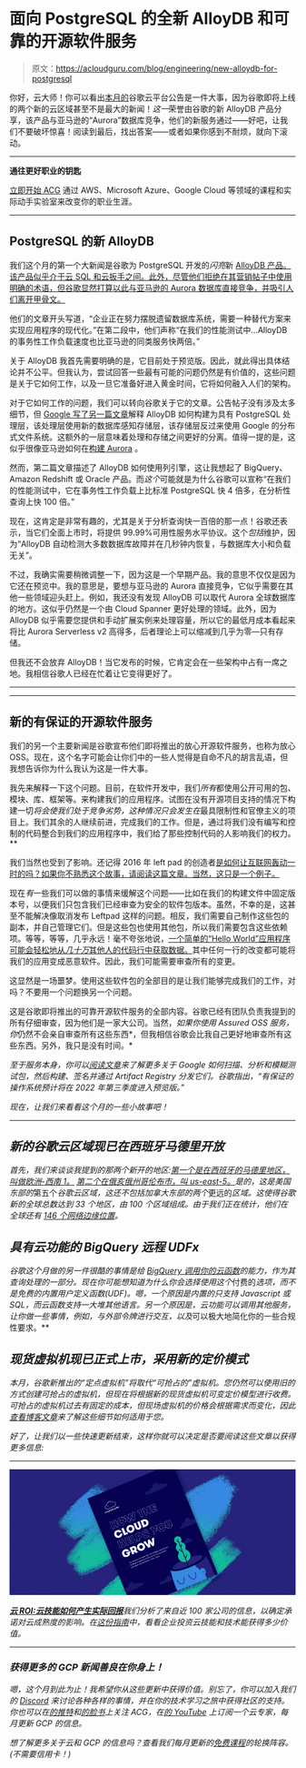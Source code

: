 # 面向 PostgreSQL 的全新 AlloyDB 和可靠的开源软件服务

> 原文：<https://acloudguru.com/blog/engineering/new-alloydb-for-postgresql>

你好，云大师！你可以看出[本月的](https://learn.acloud.guru/series/gcp-this-month/view/405)谷歌云平台公告是一件大事，因为谷歌即将上线的两个新的云区域甚至不是最大的新闻！*这一*荣誉由谷歌的新 AlloyDB 产品分享，该产品与亚马逊的“Aurora”数据库竞争，他们的新服务通过——好吧，让我们不要破坏惊喜！阅读到最后，找出答案——或者如果你感到不耐烦，就向下滚动。

* * *

**通往更好职业的钥匙**

[立即开始 ACG](https://acloudguru.com/pricing) 通过 AWS、Microsoft Azure、Google Cloud 等领域的课程和实际动手实验室来改变你的职业生涯。

* * *

## PostgreSQL 的新 AlloyDB

我们这个月的第一个大新闻是谷歌为 PostgreSQL 开发的*闪亮*新 [AlloyDB 产品。该产品似乎介于云 SQL 和云扳手之间。此外，尽管他们拒绝在其营销帖子中使用明确的术语，但谷歌显然打算以此与亚马逊的 Aurora 数据库直接竞争，并吸引人们离开甲骨文。](https://cloud.google.com/blog/products/databases/introducing-alloydb-for-postgresql)

他们的文章开头写道，“企业正在努力摆脱遗留数据库系统，需要一种替代方案来实现应用程序的现代化。”在第二段中，他们声称“在我们的性能测试中…AlloyDB 的事务性工作负载速度也比亚马逊的同类服务快两倍。”

关于 AlloyDB 我首先需要明确的是，它目前处于预览版。因此，就此得出具体结论并不公平。但我认为，尝试回答一些最有可能的问题仍然是有价值的，这些问题是关于它如何工作，以及一旦它准备好进入黄金时间，它将如何融入人们的架构。

对于它如何工作的问题，我们可以转向谷歌关于它的文章。公告帖子没有涉及太多细节，但 [Google 写了另一篇文章](https://cloud.google.com/blog/products/databases/alloydb-for-postgresql-intelligent-scalable-storage)解释 AlloyDB 如何构建为具有 PostgreSQL 处理层，该处理层使用新的数据库感知存储层，该存储层反过来使用 Google 的分布式文件系统。这额外的一层意味着处理和存储之间更好的分离。值得一提的是，这似乎很像亚马逊如何在[构建 Aurora](https://docs.aws.amazon.com/AmazonRDS/latest/AuroraUserGuide/Aurora.Overview.html) 。

然而，第二篇文章描述了 AlloyDB 如何使用列引擎，这让我想起了 BigQuery、Amazon Redshift 或 Oracle 产品。而*这个*可能就是为什么谷歌可以宣称“在我们的性能测试中，它在事务性工作负载上比标准 PostgreSQL 快 4 倍多，在分析性查询上快 100 倍。”

现在，这肯定是非常有趣的，尤其是关于分析查询快一百倍的那一点！谷歌还表示，当它们全面上市时，将提供 99.99%可用性服务水平协议。这个*包括*维护，因为“AlloyDB 自动检测大多数数据库故障并在几秒钟内恢复，与数据库大小和负载无关”。

不过，我确实需要稍微调整一下，因为这是一个早期产品。我的意思不仅仅是因为它还在预览中。我的意思是，要想与亚马逊的 Aurora 直接竞争，它似乎需要在其他一些领域迎头赶上。例如，我还没有发现 AlloyDB 可以取代 Aurora 全球数据库的地方。这似乎仍然是一个由 Cloud Spanner 更好处理的领域。此外，因为 AlloyDB 似乎需要您提供和手动扩展实例来处理容量，所以它的最低月成本看起来将比 Aurora Serverless v2 高得多，后者理论上可以缩减到几乎为零—只有存储。

但我还不会放弃 AlloyDB！当它发布的时候，它肯定会在一些架构中占有一席之地。我相信谷歌人已经在忙着让它变得更好了。

* * *

* * *

## 新的有保证的开源软件服务

我们的另一个主要新闻是谷歌宣布他们即将推出的放心开源软件服务，也称为放心 OSS。现在，这个名字可能会让你们中的一些人觉得是自命不凡的胡言乱语，但我想告诉你为什么我认为这是一件大事。

我先来解释一下这个问题。目前，在软件开发中，我们*所有*都使用公开可用的包、模块、库、框架等。来构建我们的应用程序。试图在没有开源项目支持的情况下构建一切*将会使我们处于竞争劣势，这种情况只会发生在*最具限制性和官僚主义的项目上。我们其余的人继续前进，完成我们的工作。但是，通过将我们没有编写和控制的代码整合到我们的应用程序中，我们给了那些控制代码的人影响我们的权力。**

我们当然也受到了影响。还记得 2016 年 left pad 的创造者[是如何让互联网轰动一时的吗？如果你不熟悉这个故事，请阅读这篇文章。当然，这只是一个例子。](https://www.theregister.com/2016/03/23/npm_left_pad_chaos/)

现在*有*一些我们可以做的事情来缓解这个问题——比如在我们的构建文件中固定版本号，以便我们只包含我们已经审查为安全的软件包版本。虽然，不幸的是，这甚至不能解决像取消发布 Leftpad 这样的问题。相反，我们需要自己制作这些包的副本，并自己管理它们。但是这些包也使用其他包，所以我们需要包含这些依赖项。等等，等等，几乎永远！毫不夸张地说，[一个简单的“Hello World”应用程序可能会轻松地从*几十万*其他人的代码行中获取数据。](https://twitter.com/BrianVerm/status/1276175013327056896)其中任何一行的改变都可能将我们的应用变成恶意软件。因此，我们可能需要审查所有的变更。

这显然是一场噩梦。使用这些软件包的全部目的是让我们能够完成我们的工作，对吗？不要用一个问题换另一个问题。

这是谷歌即将推出的可靠开源软件服务的全部内容。谷歌已经有团队负责我提到的所有仔细审查，因为他们是一家大公司。当然，*如果你使用 Assured OSS 服务，你*仍然不会亲自审查所有这些东西*，但我相信谷歌会比我自己更好地审查所有这些东西。另外，我只是没有时间。*

*至于服务本身，你可以[阅读文章](https://cloud.google.com/blog/products/identity-security/introducing-assured-open-source-software-service)来了解更多关于 Google 如何扫描、分析和模糊测试包，然后构建、签名并通过 Artifact Registry 分发它们。谷歌指出，“有保证的操作系统预计将在 2022 年第三季度进入预览版。”*

*现在，让我们来看看这个月的一些小故事吧！*

* * *

## *新的谷歌云区域现已在西班牙马德里开放*

*首先，我们来谈谈我提到的那两个新开的地区:[第一个是在西班牙的马德里地区，叫做欧洲-西南 1。](https://cloud.google.com/blog/products/infrastructure/new-google-cloud-region-in-madrid-spain-now-open) [第二个在俄亥俄州哥伦布市，叫 us-east-5。](https://cloud.google.com/blog/products/infrastructure/new-google-cloud-region-in-columbus-ohio-is-open)是的，这是美国东部的*第五个*谷歌云区域，这还不包括加拿大东部的两个*更远的*区域。这使得谷歌新的全球总数达到 33 个地区，由 100 个区域组成。由于我们正在统计，他们在全球还有 [146 个网络边缘位置](https://cloud.google.com/vpc/docs/edge-locations)。*

## *具有云功能的 BigQuery 远程 UDFx*

*谷歌这个月做的另一件很酷的事情是给 [BigQuery 调用你的云函数](https://cloud.google.com/blog/products/data-analytics/extending-bigquery-functions)的能力，作为其查询处理的一部分。现在你可能想知道为什么你会选择使用这个*付费的*选项，而不是免费的内置用户定义函数(UDF)。嗯，一个原因是内置的只支持 Javascript 或 SQL，而云函数支持一大堆其他语言。另一个原因是，云功能可以调用其他服务，让你做一些事情，例如，与外部令牌进行交互，以及*可以极大地简化你的一些合规性要求。**

## *现货虚拟机现已正式上市，采用新的定价模式*

*本月，谷歌新推出的“定点虚拟机”将取代“可抢占的”虚拟机。您仍然可以使用旧的方式创建可抢占的虚拟机，但现在将根据新的现货虚拟机可变定价模型进行收费。可抢占的虚拟机过去有固定的成本，但现场虚拟机的价格会根据需求而变化，因此[查看博客文章](https://cloud.google.com/blog/products/compute/google-cloud-spot-vms-now-ga)来了解这些细节如何适用于您。*

*好了，让我们以一些快速更新结束，这样你就可以决定是否要阅读这些文章以获得更多信息:*

* * *

*[![The ROI Report: How the Cloud Helps You Grow](img/39be2a9d15a32c04375892153d52e334.png)](https://get.acloudguru.com/how-the-cloud-helps-you-grow)*

*[**云 ROI:云技能如何产生实际回报**](https://get.acloudguru.com/how-the-cloud-helps-you-grow)我们分析了来自近 100 家公司的信息，以确定承诺对云成熟度的影响。在[这份指南](https://get.acloudguru.com/how-the-cloud-helps-you-grow)中，看看企业投资云技能和技术能获得多少价值。*

* * *

### *获得更多的 GCP 新闻善良在你身上！*

*嗯，这个月到此为止！我希望你从这些更新中获得价值。别忘了，你可以加入我们的 [Discord](https://discord.gg/zbvhJz66VE) 来讨论各种各样的事情，并在你的技术学习之旅中获得社区的支持。你也可以在[的推特](https://twitter.com/acloudguru)和[的脸书](https://www.facebook.com/acloudguru)上关注 ACG，在[的 YouTube](https://www.youtube.com/c/AcloudGuru/?sub_confirmation=1) 上订阅一个云专家，每月更新 GCP 的信息。*

*想了解更多关于云和 GCP 的信息吗？查看我们每月更新的[免费课程](https://acloudguru.com/blog/news/whats-free-at-acg)的轮换阵容。(不需要信用卡！)*